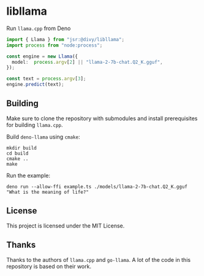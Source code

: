 # libllama

Run `llama.cpp` from Deno

```typescript
import { Llama } from "jsr:@divy/libllama";
import process from "node:process";

const engine = new Llama({
  model:  process.argv[2] || "llama-2-7b-chat.Q2_K.gguf",
});

const text = process.argv[3];
engine.predict(text);
```

## Building

Make sure to clone the repository with submodules and install prerequisites for building `llama.cpp`.

Build `deno-llama` using `cmake`:
```
mkdir build
cd build
cmake ..
make
```

Run the example:
```
deno run --allow-ffi example.ts ./models/llama-2-7b-chat.Q2_K.gguf "What is the meaning of life?"
```

## License

This project is licensed under the MIT License.

## Thanks

Thanks to the authors of `llama.cpp` and `go-llama`. A lot of the code in this repository is based on their work.
